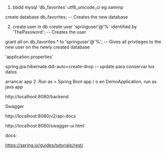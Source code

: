 1. bbdd mysql 'db_favorites' utf8_unicode_ci
eg xammp


create database db_favorites; -- Creates the new database

2. create user in db
create user 'springuser'@'%' identified by 'ThePassword'; -- Creates the user

grant all on db_favorites.* to 'springuser'@'%'; -- Gives all privileges to the new user on the newly created database


'application.properties'

spring.jpa.hibernate.ddl-auto=create-drop -- update para conservar los datos

arrancar app
2. Run as > Spring Boot app
/ o en DemoApplication, run as java app 


http://localhost:8080/backend


Swagger

http://localhost:8080/v2/api-docs
	
http://localhost:8080/swagger-ui.html



docs:

https://spring.io/guides/tutorials/rest/
